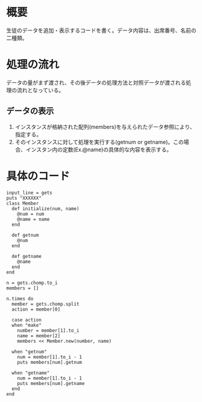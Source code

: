 # 概要
生徒のデータを追加・表示するコードを書く。データ内容は、出席番号、名前の二種類。


# 処理の流れ
データの量がまず渡され、その後データの処理方法と対照データが渡される処理の流れとなっている。

## データの表示
1. インスタンスが格納された配列(members)を与えられたデータ参照により、指定する。
2. そのインスタンスに対して処理を実行する(getnum or getname)。この場合、インスタン内の定数(Ex.@name)の具体的な内容を表示する。

## 


# 具体のコード

```
input_line = gets
puts "XXXXXX"
class Member
  def initialize(num, name)
    @num = num
    @name = name
  end
  
  def getnum
    @num
  end
  
  def getname
    @name
  end 
end

n = gets.chomp.to_i
members = []

n.times do
  member = gets.chomp.split
  action = member[0]

  case action
  when "make"
    number = member[1].to_i
    name = member[2]
    members << Member.new(number, name)

  when "getnum"
    num = member[1].to_i - 1
    puts members[num].getnum

  when "getname"
    num = member[1].to_i - 1
    puts members[num].getname
  end
end
```
